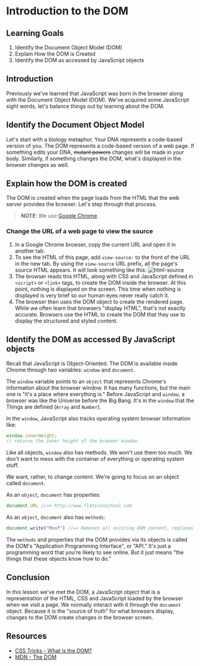 # Introduction to the DOM

## Learning Goals

1. Identify the Document Object Model (DOM)
2. Explain How the DOM is Created
3. Identify the DOM as accessed by JavaScript objects

## Introduction
Previously we've learned that JavaScript was born in the browser along with
the Document Object Model (DOM). We've acquired some JavaScript sight words,
let's balance things out by learning about the DOM.


## Identify the Document Object Model

Let's start with a biology metaphor. Your DNA represents a code-based version
of you. The DOM represents a code-based version of a web page. If something
edits your DNA, <span style="text-decoration: line-through">mutant powers</span> changes will be made in your body. Similarly,
if something changes the DOM, what's displayed in the browser changes as
well.

## Explain how the DOM is created

The DOM is created when the page loads from the HTML that the web server
provides the browser. Let's step through that process.

> **NOTE**: We use [Google Chrome][chrome].


### Change the URL of a web page to view the source

1. In a Google Chrome browser, copy the current URL and open it in another tab.
2. To see the HTML of this page, add `view-source:` to the front of the URL in the
new tab. By using the `view-source` URL prefix, all the page's source HTML
appears. It will look something like this:
   ![html-source](https://s3.amazonaws.com/learn-verified/html-javascript-lesson.png)
3. The browser reads this HTML, along with CSS and JavaScript defined in
   `<script>` or `<link>` tags, to create the DOM inside the browser. At this
   point, nothing is displayed on the screen. This time when nothing is
   displayed is very brief so our human eyes never really catch it.
4. The browser then uses the DOM object to create the rendered page. While we
   often learn that browsers "display HTML", that's not exactly accurate.
   Browsers use the HTML to create the DOM that they use to
   display the structured and styled content.

## Identify the DOM as accessed By JavaScript objects

Recall that JavaScript is Object-Oriented. The DOM is available inside Chrome
through two variables: `window` and `document`.

The `window` variable points to an `object` that represents Chrome's information
about the browser window. It has many functions, but the main one is "it's a
place where everything is." Before JavaScript and `window`, a browser was like
the Universe before the Big Bang. It's in the `window` that the Things are
defined (`Array` and `Number`).

In the `window`, JavaScript also tracks operating system browser information
like:

```javascript
window.innerHeight;
// returns the inner height of the browser window.
```

Like all objects, `window` also has methods.  We won't use them too much. We
don't want to mess with the container of everything or operating system stuff.

We want, rather, to change content. We're going to focus on an object called
`document`.

As an `object`, `document` has properties:

```javascript
document.URL //=> http://www.flatironschool.com
```

As an `object`, `document` also has `methods`:

```javascript
document.write("Moof") //=> Removes all existing DOM content, replaces it with "Moof"
```

The `methods` and properties that the DOM provides via its objects is called
the DOM's "Application Programming Interface", or "API." It's just a programming
word that you're likely to see online. But it just means "the things that these
objects know how to do."


## Conclusion

In this lesson we've met the DOM, a JavaScript object that is a
representation of the HTML, CSS and JavaScript loaded by the browser when we
visit a page. We normally interact with it through the `document` object.
Because it is the "source of truth" for what browsers display, changes to the
DOM create changes in the browser screen.


## Resources

- [CSS Tricks - What is the DOM?](https://css-tricks.com/dom/)
- [MDN - The DOM](https://developer.mozilla.org/en-US/docs/Web/API/Document_Object_Model/Introduction)

[chrome]: https://www.google.com/chrome/browser/desktop/index.html